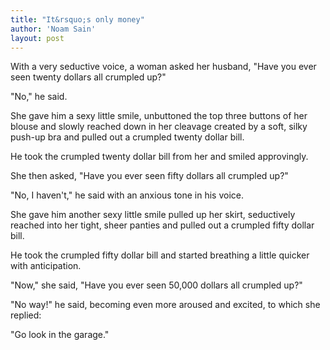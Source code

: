 ```yaml
---
title: "It&rsquo;s only money"
author: 'Noam Sain'
layout: post
---
```


With a very seductive voice, a woman asked her husband, "Have you ever seen twenty dollars all crumpled up?"

"No," he said.

She gave him a sexy little smile, unbuttoned the top three buttons of her blouse and slowly reached down in her cleavage created by a soft, silky push-up bra and pulled out a crumpled twenty dollar bill.

He took the crumpled twenty dollar bill from her and smiled approvingly.

She then asked, "Have you ever seen fifty dollars all crumpled up?"

"No, I haven't," he said with an anxious tone in his voice.

She gave him another sexy little smile pulled up her skirt, seductively reached into her tight, sheer panties and pulled out a crumpled fifty dollar bill.

He took the crumpled fifty dollar bill and started breathing a little quicker with anticipation.

"Now," she said, "Have you ever seen 50,000 dollars all crumpled up?"

"No way!" he said, becoming even more aroused and excited, to which she replied:

"Go look in the garage."
